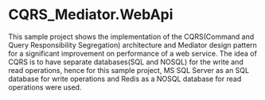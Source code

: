 # CQRS_Mediator.WebApi
This sample project shows the implementation of the CQRS(Command and Query Responsibility Segregation) architecture and Mediator design pattern for a significant improvement on performance of a web service.
The idea of CQRS is to have separate databases(SQL and NOSQL) for the write and read operations, hence for this sample project, MS SQL Server as an SQL database for write operations and Redis as a NOSQL database for read operations were used.
